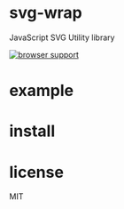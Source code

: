 # svg-wrap
JavaScript SVG Utility library

[![browser support](https://ci.testling.com/benjaminmcdonald/svg-wrap.png)](http://ci.testling.com/benjaminmcdonald/svg-wrap)


# example


# install


# license

MIT
